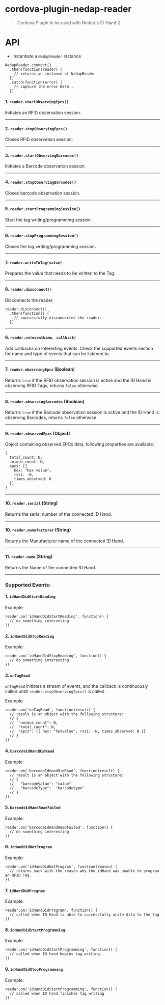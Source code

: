# cordova-plugin-nedap-reader

> Cordova Plugin to be used with Nedap's !D Hand 2.

# API

- Instantiate a `NedapReader` instance

```
NedapReader.connect()
  .then(function(reader) {
    // returns an instance of NedapReader
  })
  .catch(function(error) {
    // capture the error here..
  })
```


#### 1. `reader.startObservingEpcs()`

Initiates an RFID observation session.

---


#### 2. `reader.stopObservingEpcs()`

Closes RFID observation session.

---

#### 3. `reader.startObservingBarcodes()`

Initiates a Barcode observation session.

---

#### 4. `reader.stopObservingBarcodes()`

Closes barcode observation session.

---

#### 5. `reader.startProgrammingSession()`

Start the tag writing/programming session.

---

#### 6. `reader.stopProgrammingSession()`

Closes the tag writing/programming session.

---

#### 7. `reader.writeToTag(value)`

Prepares the value that needs to be written to the Tag.

---

#### 8. `reader.disconnect()`

Disconnects the reader. 

```
reader.disconnect()
  .then(function() {
    // successfully disconnected the reader.
  })
```

---

#### 6. `reader.on(eventName, callback)`

Add callbacks on interesting events. Check the supported events section for name and type of events that can be listened to.

---


#### 7. `reader.observingEpcs` (Boolean)

Returns `true` if the RFID observation session is active and the !D Hand is observing RFID Tags, returns `false` otherwise.

---

#### 8. `reader.observingBarcodes` (Boolean)

Returns `true` if the Barcode observation session is active and the !D Hand is observing Barcodes, returns `false` otherwise.

---

#### 9. `reader.observedEpcs` (Object)

Object containing observed EPCs data, following properties are available:

```
{
  total_count: N,
  unique_count: N,
  epcs: [{
    hex: "hex value",
    rssi: -N,
    times_observed: N
  }]
}
```
---

#### 10. `reader.serial` (String)

Returns the serial number of the connected !D Hand.

---

#### 10. `reader.manufacturer` (String)

Returns the Manufacturer name of the connected !D Hand.

---

#### 11. `reader.name` (String)

Returns the Name of the connected !D Hand.

---

### Supported Events:

#### 1. `idHandDidStartReading`

Example:

```
reader.on('idHandDidStartReading', function() {
  // do something interesting
})
```


#### 2. `idHandDidStopReading`

Example: 

```
reader.on('idHandDidStopReading', function() {
  // do something interesting
})
```

#### 3. `onTagRead`

`onTagRead` initiates a stream of events, and the callback is continuously called untill `reader.stopObservingEpcs()` is called.


Example: 

```
reader.on('onTagRead', function(result) {
  // result is an object with the following structure:
  // {
  //  "unique_count": N,
  //  "total_count": N,
  //  "epcs": [{ hex: "hexvalue", rssi: -N, times_observed: N }]
  // }
})
```

#### 4. `barcodeIdHandDidRead`

Example: 

```
reader.on('barcodeIdHandDidRead', function(result) {
  // result is an object with the following structure:
  // {
  //   "barcodeValue": "value"
  //   "barcodeType":  "barcodetype"
  // }
})
```

#### 5. `barcodeIdHandReadFailed`

Example: 

```
reader.on('barcodeIdHandReadFailed', function() {
  // do something interesting
})
```

#### 6. `idHandDidNotProgram`

Example:

```
reader.on('idHandDidNotProgram', function(reason) {
  // returns back with the reason why the idHand was unable to program an RFID Tag.
})
```

#### 7. `idHandDidProgram`

Example: 

```
reader.on('idHandDidProgram', function() {
  // called when ID Hand is able to successfully write data to the tag
})
```

#### 8. `idHandDidStartProgramming`

Example: 

```
reader.on('idHandDidStartProgramming', function() {
  // called when ID hand begins tag writing.
})
```

#### 9. `idHandDidStopProgramming`

Example: 

```
reader.on('idHandDidStartProgramming', function() {
  // called when ID hand finishes tag writing
})
```
